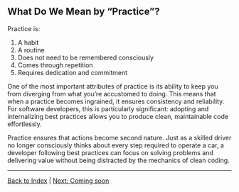 ## What Do We Mean by “Practice”?

Practice is:
1. A habit  
2. A routine  
3. Does not need to be remembered consciously  
4. Comes through repetition  
5. Requires dedication and commitment  

One of the most important attributes of practice is its ability to keep you from diverging from what you’re accustomed to doing. This means that when a practice becomes ingrained, it ensures consistency and reliability. For software developers, this is particularly significant: adopting and internalizing best practices allows you to produce clean, maintainable code effortlessly.

Practice ensures that actions become second nature. Just as a skilled driver no longer consciously thinks about every step required to operate a car, a developer following best practices can focus on solving problems and delivering value without being distracted by the mechanics of clean coding.

---

[Back to Index](../../README.md) | [Next: Coming soon](https://github.com/gnespolino)